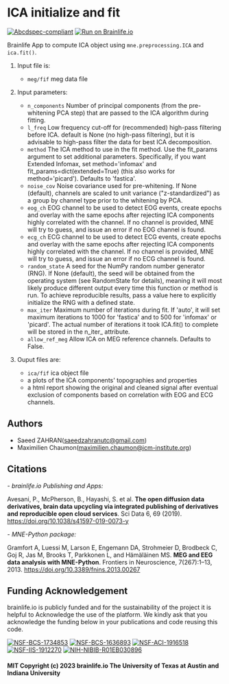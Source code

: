 # ICA initialize and fit


[![Abcdspec-compliant](https://img.shields.io/badge/ABCD_Spec-v1.1-green.svg)](https://github.com/brain-life/abcd-spec)
[![Run on Brainlife.io](https://img.shields.io/badge/Brainlife-bl.app.675-blue.svg)](https://doi.org/10.25663/brainlife.app.675)

Brainlife App to compute ICA object using `mne.preprocessing.ICA` and `ica.fit()`.


1) Input file is:
    * `meg/fif` meg data file
    
2) Input parameters:


    * `n_components` Number of principal components (from the pre-whitening PCA step) that are passed to the ICA algorithm during fitting.
    * `l_freq` Low frequency cut-off for (recommended) high-pass filtering before ICA. default is None (no high-pass filtering), but it is advisable to high-pass filter the data for best ICA decomposition.        
    * `method` The ICA method to use in the fit method. Use the fit_params argument to set additional parameters. Specifically, if you want Extended   Infomax, set method='infomax' and fit_params=dict(extended=True) (this also works for method='picard'). Defaults to 'fastica'. 
    * `noise_cov` Noise covariance used for pre-whitening. If None (default), channels are scaled to unit variance ("z-standardized") as a group by channel type prior to the whitening by PCA.
    * `eog_ch` EOG channel to be used to detect EOG events, create epochs and overlay with the same epochs after rejecting ICA components highly correlated with the channel. If no channel is provided, MNE will try to guess, and issue an error if no EOG channel is found.
    * `ecg_ch` ECG channel to be used to detect ECG events, create epochs and overlay with the same epochs after rejecting ICA components highly correlated with the channel. If no channel is provided, MNE will try to guess, and issue an error if no ECG channel is found.
    * `random_state` A seed for the NumPy random number generator (RNG). If None (default), the seed will be obtained from the operating system (see RandomState for details), meaning it will most likely produce different output every time this function or method is run. To achieve reproducible results, pass a value here to explicitly initialize the RNG with a defined state.
    * `max_iter` Maximum number of iterations during fit. If 'auto', it will set maximum iterations to 1000 for 'fastica' and to 500 for 'infomax' or 'picard'. The actual number of iterations it took ICA.fit() to complete will be stored in the n_iter_ attribute.
    * `allow_ref_meg` Allow ICA on MEG reference channels. Defaults to False.


3) Ouput files are:
    * `ica/fif` ica object file
    * a plots of the ICA components' topographies and properties
    * a html report showing the original and cleaned signal after eventual exclusion of components based on correlation with EOG and ECG channels.
   

## Authors
- Saeed ZAHRAN(saeedzahranutc@gmail.com)
- Maximilien Chaumon(maximilien.chaumon@icm-institute.org)

## Citations

*- brainlife.io Publishing and Apps:*

Avesani, P., McPherson, B., Hayashi, S. et al. **The open diffusion data derivatives, brain data upcycling via integrated publishing of derivatives and reproducible open cloud services**. Sci Data 6, 69 (2019). https://doi.org/10.1038/s41597-019-0073-y

*- MNE-Python package:* 

Gramfort A, Luessi M, Larson E, Engemann DA, Strohmeier D, Brodbeck C, Goj R, Jas M, Brooks T, Parkkonen L, and Hämäläinen MS.  **MEG and EEG data analysis with MNE-Python**. Frontiers in Neuroscience, 7(267):1–13, 2013. https://doi.org/10.3389/fnins.2013.00267

## Funding Acknowledgement
brainlife.io is publicly funded and for the sustainability of the project it is helpful to Acknowledge the use of the platform. We kindly ask that you acknowledge the funding below in your publications and code reusing this code.

[![NSF-BCS-1734853](https://img.shields.io/badge/NSF_BCS-1734853-blue.svg)](https://nsf.gov/awardsearch/showAward?AWD_ID=1734853)
[![NSF-BCS-1636893](https://img.shields.io/badge/NSF_BCS-1636893-blue.svg)](https://nsf.gov/awardsearch/showAward?AWD_ID=1636893)
[![NSF-ACI-1916518](https://img.shields.io/badge/NSF_ACI-1916518-blue.svg)](https://nsf.gov/awardsearch/showAward?AWD_ID=1916518)
[![NSF-IIS-1912270](https://img.shields.io/badge/NSF_IIS-1912270-blue.svg)](https://nsf.gov/awardsearch/showAward?AWD_ID=1912270)
[![NIH-NIBIB-R01EB030896](https://img.shields.io/badge/NIH_NIBIB-R01EB030896-green.svg)](https://grantome.com/grant/NIH/R01-EB030896-01)


#### MIT Copyright (c) 2023 brainlife.io The University of Texas at Austin and Indiana University

